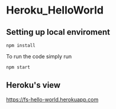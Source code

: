 # Heroku_HelloWorld

## Setting up local enviroment

`npm install`

To run the code simply run

`npm start`

## Heroku's view

https://fs-hello-world.herokuapp.com
